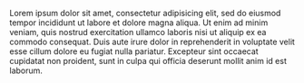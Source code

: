 <!--
.. title: Some articles are just so short that we have to make the footer stick
.. slug: super-short-article
.. date: 2020-05-01 18:01:47 UTC+08:00
.. tags:
.. category: misc
.. link:
.. description:
.. type: text
-->

Lorem ipsum dolor sit amet, consectetur adipisicing elit, sed do eiusmod tempor incididunt ut labore et dolore magna aliqua. Ut enim ad minim veniam, quis nostrud exercitation ullamco laboris nisi ut aliquip ex ea commodo consequat. Duis aute irure dolor in reprehenderit in voluptate velit esse cillum dolore eu fugiat nulla pariatur. Excepteur sint occaecat cupidatat non proident, sunt in culpa qui officia deserunt mollit anim id est laborum.
